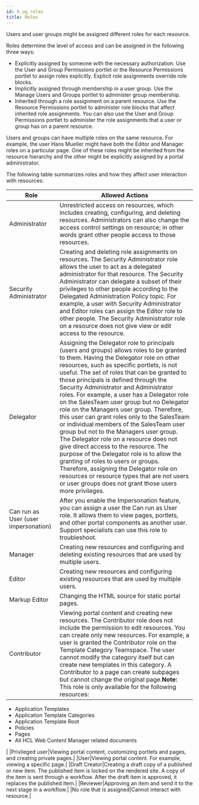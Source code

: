 ```yaml
---
id: h_ug_roles
title: Roles
---
```





Users and user groups might be assigned different roles for each resource.

Roles determine the level of access and can be assigned in the following three ways:

-   Explicitly assigned by someone with the necessary authorization. Use the User and Group Permissions portlet or the Resource Permissions portlet to assign roles explicitly. Explicit role assignments override role blocks.
-   Implicitly assigned through membership in a user group. Use the Manage Users and Groups portlet to administer group membership.
-   Inherited through a role assignment on a parent resource. Use the Resource Permissions portlet to administer role blocks that affect inherited role assignments. You can also use the User and Group Permissions portlet to administer the role assignments that a user or group has on a parent resource.

Users and groups can have multiple roles on the same resource. For example, the user Hans Mueller might have both the Editor and Manager roles on a particular page. One of these roles might be inherited from the resource hierarchy and the other might be explicitly assigned by a portal administrator.

The following table summarizes roles and how they affect user interaction with resources:

|Role|Allowed Actions|
|----|---------------|
|Administrator|Unrestricted access on resources, which includes creating, configuring, and deleting resources. Administrators can also change the access control settings on resource; in other words grant other people access to those resources.|
|Security Administrator|Creating and deleting role assignments on resources. The Security Administrator role allows the user to act as a delegated administrator for that resource. The Security Administrator can delegate a subset of their privileges to other people according to the Delegated Administration Policy topic. For example, a user with Security Administrator and Editor roles can assign the Editor role to other people. The Security Administrator role on a resource does not give view or edit access to the resource.|
|Delegator|Assigning the Delegator role to principals \(users and groups\) allows roles to be granted to them. Having the Delegator role on other resources, such as specific portlets, is not useful. The set of roles that can be granted to those principals is defined through the Security Administrator and Administrator roles. For example, a user has a Delegator role on the SalesTeam user group but no Delegator role on the Managers user group. Therefore, this user can grant roles only to the SalesTeam or individual members of the SalesTeam user group but not to the Managers user group. The Delegator role on a resource does not give direct access to the resource. The purpose of the Delegator role is to allow the granting of roles to users or groups. Therefore, assigning the Delegator role on resources or resource types that are not users or user groups does not grant those users more privileges.|
|Can run as User \(user impersonation\)|After you enable the Impersonation feature, you can assign a user the Can run as User role. It allows them to view pages, portlets, and other portal components as another user. Support specialists can use this role to troubleshoot.|
|Manager|Creating new resources and configuring and deleting existing resources that are used by multiple users.|
|Editor|Creating new resources and configuring existing resources that are used by multiple users.|
|Markup Editor|Changing the HTML source for static portal pages.|
|Contributor|Viewing portal content and creating new resources. The Contributor role does not include the permission to edit resources. You can create only new resources. For example, a user is granted the Contributor role on the Template Category Teamspace. The user cannot modify the category itself but can create new templates in this category. A Contributor to a page can create subpages but cannot change the original page.**Note:** This role is only available for the following resources:

-   Application Templates
-   Application Template Categories
-   Application Template Root
-   Policies
-   Pages
-   All HCL Web Content Manager related documents

|
|Privileged user|Viewing portal content, customizing portlets and pages, and creating private pages.|
|User|Viewing portal content. For example, viewing a specific page.|
|Draft Creator|Creating a draft copy of a published or new item. The published item is locked on the rendered site. A copy of the item is sent through a workflow. After the draft item is approved, it replaces the published item.|
|Reviewer|Approving an item and send it to the next stage in a workflow.|
|No role that is assigned|Cannot interact with resource.|

